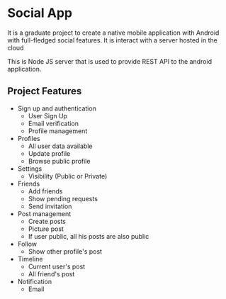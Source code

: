 # Social App

It is a graduate project to create a native mobile application with Android with full-fledged social features. It is interact with a server hosted in the cloud

This is Node JS server that is used to provide REST API to the android application.

## Project Features

- Sign up and authentication
    - User Sign Up
    - Email verification
    - Profile management
- Profiles
    - All user data available
    - Update profile
    - Browse public profile
- Settings
    - Visibility (Public or Private)
- Friends
    - Add friends
    - Show pending requests
    - Send invitation
- Post management
    - Create posts
    - Picture post
    - If user public, all his posts are also public
- Follow
    - Show other profile's post
- Timeline
    - Current user's post
    - All friend's post
- Notification
    - Email
